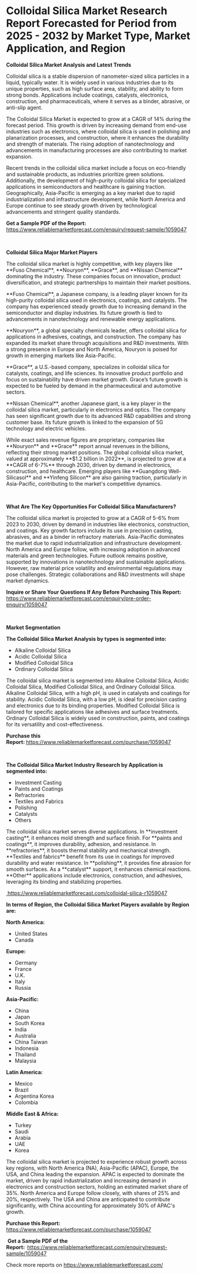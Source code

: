<p><h1>Colloidal Silica Market Research Report Forecasted for Period from 2025 -  2032 by Market Type, Market Application, and Region</h1></p><p><strong>Colloidal Silica Market Analysis and Latest Trends</strong></p>
<p><p>Colloidal silica is a stable dispersion of nanometer-sized silica particles in a liquid, typically water. It is widely used in various industries due to its unique properties, such as high surface area, stability, and ability to form strong bonds. Applications include coatings, catalysts, electronics, construction, and pharmaceuticals, where it serves as a binder, abrasive, or anti-slip agent.</p><p>The Colloidal Silica Market is expected to grow at a CAGR of 14% during the forecast period. This growth is driven by increasing demand from end-use industries such as electronics, where colloidal silica is used in polishing and planarization processes, and construction, where it enhances the durability and strength of materials. The rising adoption of nanotechnology and advancements in manufacturing processes are also contributing to market expansion.</p><p>Recent trends in the colloidal silica market include a focus on eco-friendly and sustainable products, as industries prioritize green solutions. Additionally, the development of high-purity colloidal silica for specialized applications in semiconductors and healthcare is gaining traction. Geographically, Asia-Pacific is emerging as a key market due to rapid industrialization and infrastructure development, while North America and Europe continue to see steady growth driven by technological advancements and stringent quality standards.</p></p>
<p><strong>Get a Sample PDF of the Report:&nbsp;</strong> <a href="https://www.reliablemarketforecast.com/enquiry/request-sample/1059047?utm_campaign=2122&utm_medium=2&utm_source=Github&utm_content=ia&utm_term=26012025&utm_id=colloidal-silica">https://www.reliablemarketforecast.com/enquiry/request-sample/1059047</a></p>
<p>&nbsp;</p>
<p><strong>Colloidal Silica Major Market Players</strong></p>
<p><p>The colloidal silica market is highly competitive, with key players like **Fuso Chemical**, **Nouryon**, **Grace**, and **Nissan Chemical** dominating the industry. These companies focus on innovation, product diversification, and strategic partnerships to maintain their market positions.</p><p>**Fuso Chemical**, a Japanese company, is a leading player known for its high-purity colloidal silica used in electronics, coatings, and catalysts. The company has experienced steady growth due to increasing demand in the semiconductor and display industries. Its future growth is tied to advancements in nanotechnology and renewable energy applications.</p><p>**Nouryon**, a global specialty chemicals leader, offers colloidal silica for applications in adhesives, coatings, and construction. The company has expanded its market share through acquisitions and R&D investments. With a strong presence in Europe and North America, Nouryon is poised for growth in emerging markets like Asia-Pacific.</p><p>**Grace**, a U.S.-based company, specializes in colloidal silica for catalysts, coatings, and life sciences. Its innovative product portfolio and focus on sustainability have driven market growth. Grace’s future growth is expected to be fueled by demand in the pharmaceutical and automotive sectors.</p><p>**Nissan Chemical**, another Japanese giant, is a key player in the colloidal silica market, particularly in electronics and optics. The company has seen significant growth due to its advanced R&D capabilities and strong customer base. Its future growth is linked to the expansion of 5G technology and electric vehicles.</p><p>While exact sales revenue figures are proprietary, companies like **Nouryon** and **Grace** report annual revenues in the billions, reflecting their strong market positions. The global colloidal silica market, valued at approximately **$1.2 billion in 2022**, is projected to grow at a **CAGR of 6-7%** through 2030, driven by demand in electronics, construction, and healthcare. Emerging players like **Guangdong Well-Silicasol** and **Yinfeng Silicon** are also gaining traction, particularly in Asia-Pacific, contributing to the market's competitive dynamics.</p></p>
<p>&nbsp;</p>
<p><strong>What Are The Key Opportunities For Colloidal Silica Manufacturers?</strong></p>
<p><p>The colloidal silica market is projected to grow at a CAGR of 5-6% from 2023 to 2030, driven by demand in industries like electronics, construction, and coatings. Key growth factors include its use in precision casting, abrasives, and as a binder in refractory materials. Asia-Pacific dominates the market due to rapid industrialization and infrastructure development. North America and Europe follow, with increasing adoption in advanced materials and green technologies. Future outlook remains positive, supported by innovations in nanotechnology and sustainable applications. However, raw material price volatility and environmental regulations may pose challenges. Strategic collaborations and R&D investments will shape market dynamics.</p></p>
<p><strong>Inquire or Share Your Questions If Any Before Purchasing This Report:</strong> <a href="https://www.reliablemarketforecast.com/enquiry/pre-order-enquiry/1059047?utm_campaign=2122&utm_medium=2&utm_source=Github&utm_content=ia&utm_term=26012025&utm_id=colloidal-silica">https://www.reliablemarketforecast.com/enquiry/pre-order-enquiry/1059047</a></p>
<p>&nbsp;</p>
<p><strong>Market Segmentation</strong></p>
<p><strong>The Colloidal Silica Market Analysis by types is segmented into:</strong></p>
<p><ul><li>Alkaline Colloidal Silica</li><li>Acidic Colloidal Silica</li><li>Modified Colloidal Silica</li><li>Ordinary Colloidal Silica</li></ul></p>
<p><p>The colloidal silica market is segmented into Alkaline Colloidal Silica, Acidic Colloidal Silica, Modified Colloidal Silica, and Ordinary Colloidal Silica. Alkaline Colloidal Silica, with a high pH, is used in catalysts and coatings for stability. Acidic Colloidal Silica, with a low pH, is ideal for precision casting and electronics due to its binding properties. Modified Colloidal Silica is tailored for specific applications like adhesives and surface treatments. Ordinary Colloidal Silica is widely used in construction, paints, and coatings for its versatility and cost-effectiveness.</p></p>
<p><strong>Purchase this Report:&nbsp;</strong><a href="https://www.reliablemarketforecast.com/purchase/1059047?utm_campaign=2122&utm_medium=2&utm_source=Github&utm_content=ia&utm_term=26012025&utm_id=colloidal-silica">https://www.reliablemarketforecast.com/purchase/1059047</a></p>
<p>&nbsp;</p>
<p><strong>The Colloidal Silica Market Industry Research by Application is segmented into:</strong></p>
<p><ul><li>Investment Casting</li><li>Paints and Coatings</li><li>Refractories</li><li>Textiles and Fabrics</li><li>Polishing</li><li>Catalysts</li><li>Others</li></ul></p>
<p><p>The colloidal silica market serves diverse applications. In **investment casting**, it enhances mold strength and surface finish. For **paints and coatings**, it improves durability, adhesion, and resistance. In **refractories**, it boosts thermal stability and mechanical strength. **Textiles and fabrics** benefit from its use in coatings for improved durability and water resistance. In **polishing**, it provides fine abrasion for smooth surfaces. As a **catalyst** support, it enhances chemical reactions. **Other** applications include electronics, construction, and adhesives, leveraging its binding and stabilizing properties.</p></p>
<p><a href="https://www.reliablemarketforecast.com/colloidal-silica-r1059047?utm_campaign=2122&utm_medium=2&utm_source=Github&utm_content=ia&utm_term=26012025&utm_id=colloidal-silica">&nbsp;https://www.reliablemarketforecast.com/colloidal-silica-r1059047</a></p>
<p><strong>In terms of Region, the Colloidal Silica Market Players available by Region are:</strong></p>
<p>
    <p> <strong> North America: </strong>
        <ul>
            <li>United States</li>
            <li>Canada</li>
        </ul>
        </p> 
    <p> <strong> Europe: </strong>
        <ul>
            <li>Germany</li>
            <li>France</li>
            <li>U.K.</li>
            <li>Italy</li>
            <li>Russia</li>
        </ul>
        </p> 
    <p> <strong> Asia-Pacific: </strong>
        <ul>
            <li>China</li>
            <li>Japan</li>
            <li>South Korea</li>
            <li>India</li>
            <li>Australia</li>
            <li>China Taiwan</li>
            <li>Indonesia</li>
            <li>Thailand</li>
            <li>Malaysia</li>
        </ul>
        </p> 
    <p> <strong> Latin America: </strong>
        <ul>
            <li>Mexico</li>
            <li>Brazil</li>
            <li>Argentina Korea</li>
            <li>Colombia</li>
        </ul>
        </p> 
    <p> <strong> Middle East & Africa: </strong>
        <ul>
            <li>Turkey</li>
            <li>Saudi</li>
            <li>Arabia</li>
            <li>UAE</li>
            <li>Korea</li>
        </ul>
    </p>
    </p>
<p><p>The colloidal silica market is projected to experience robust growth across key regions, with North America (NA), Asia-Pacific (APAC), Europe, the USA, and China leading the expansion. APAC is expected to dominate the market, driven by rapid industrialization and increasing demand in electronics and construction sectors, holding an estimated market share of 35%. North America and Europe follow closely, with shares of 25% and 20%, respectively. The USA and China are anticipated to contribute significantly, with China accounting for approximately 30% of APAC's growth.</p></p>
<p><strong>Purchase this Report: </strong><a href="https://www.reliablemarketforecast.com/purchase/1059047?utm_campaign=2122&utm_medium=2&utm_source=Github&utm_content=ia&utm_term=26012025&utm_id=colloidal-silica">https://www.reliablemarketforecast.com/purchase/1059047</a></p>
<p>&nbsp;<strong>Get a Sample PDF of the Report:&nbsp;&nbsp;</strong><a href="https://www.reliablemarketforecast.com/enquiry/request-sample/1059047?utm_campaign=2122&utm_medium=2&utm_source=Github&utm_content=ia&utm_term=26012025&utm_id=colloidal-silica">https://www.reliablemarketforecast.com/enquiry/request-sample/1059047</a></p>
<p><strong></strong></p>
<p>Check more reports on <a href="https://www.reliablemarketforecast.com/?utm_campaign=2122&utm_medium=2&utm_source=Github&utm_content=ia&utm_term=26012025&utm_id=colloidal-silica">https://www.reliablemarketforecast.com/</a></p>